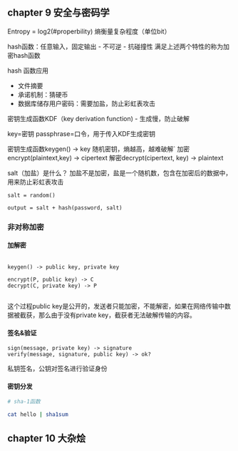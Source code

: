 

## chapter 9 安全与密码学

Entropy = log2(#properbility) 熵衡量复杂程度（单位bit）

hash函数：任意输入，固定输出
    - 不可逆
	- 抗碰撞性
满足上述两个特性的称为加密hash函数

hash 函数应用
- 文件摘要
- 承诺机制：猜硬币
- 数据库储存用户密码：需要加盐，防止彩虹表攻击




密钥生成函数KDF（key derivation function)
	- 生成慢，防止破解
	

key=密钥
passphrase=口令，用于传入KDF生成密钥

密钥生成函数keygen() -> key 随机密钥，熵越高，越难破解`
加密encrypt(plaintext,key) -> cipertext
解密decrypt(cipertext, key) -> plaintext


salt（加盐）是什么？
加盐不是加密，盐是一个随机数，包含在加密后的数据中，用来防止彩虹表攻击

```text
salt = random()

output = salt + hash(password, salt)
```

### 非对称加密

#### 加解密

```text

keygen() -> public key, private key

encrypt(P, public key) -> C
decrypt(C, private key) -> P


```
这个过程public key是公开的，发送者只能加密，不能解密，如果在网络传输中数据被截获，那么由于没有private key，截获者无法破解传输的内容。

#### 签名&验证

```text
sign(message, private key) -> signature
verify(message, signature, public key) -> ok?

```
私钥签名，公钥对签名进行验证身份

#### 密钥分发




```sh
# sha-1函数

cat hello | sha1sum

```


## chapter 10 大杂烩



















